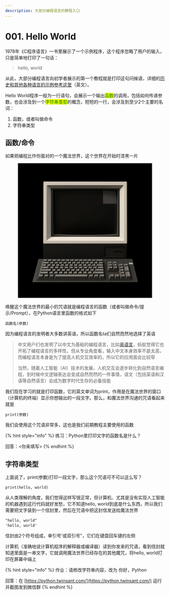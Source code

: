```yaml
---
description: 大部分编程语言的教程入口
---
```


# 001. Hello World

1978年《C程序语言》一书里展示了一个示例程序，这个程序忽略了用户的输入，只是简单地打印了一句话：

> hello, world

从此，大部分编程语言向初学者展示的第一个教程就是打印这句问候语，详细的[历史和其他各种语言的示例参考这里](https://en.wikipedia.org/wiki/%22Hello,\_World!%22\_program)（英文）。

Hello World程序一般为一行语句，会展示一个输出<mark style="color:green;">函数</mark>的调用，包括如何传递参数，也会涉及到一个<mark style="color:green;">字符串类型</mark>的概念，短短的一行，会涉及到至少2个主要的名词：

1. 函数，或者叫做命令
2. 字符串类型

## 函数/命令

如果把编程比作你面对的一个魔法世界，这个世界在开始时漆黑一片

<figure><img src=".gitbook/assets/image (1).png" alt=""><figcaption></figcaption></figure>

唤醒这个魔法世界的最小的咒语就是编程语言的函数（或者叫做命令/提示/Prompt），在Python语言里函数的格式如下

```
函数名(参数)
```

因为编程语言的发明者大多数讲英语，所以函数名ta们自然而然地选择了英语

> 中文用户们也发明了以中文为基础的编程语言，比如[易语言](https://www.dywt.com.cn/)，蚂蚁觉得它也开拓了编程语言的多样性，但从专业角度看，输入中文本身效率不是太高，而编程语言本身是为了提高人机交互效率的，所以它的应用面会比较窄
>
> 当然，随着人工智能（AI）技术的发展，人机交互会逐步转化到自然语言编程，到时候中文逻辑表达会变成自然而然的一件事情，语文（包括英语和汉语等自然语言）会成为数字时代生存的必备技能

我们现在学习的就是打印函数，它的英文单词为print，作用是在魔法世界的窗口（计算机的终端）显示你想输出的一段文字。那么，和魔法世界沟通的咒语看起来就是

```
print(参数)
```

我们会使用这个咒语非常多，这也是我们前期教程主要使用的函数

{% hint style="info" %}
练习：Python里打印文字的函数名是什么？

回答：<你来填写>
{% endhint %}

## 字符串类型

上面说了，print(参数)打印一段文字，那么这个咒语可不可以这么写？

```
print(hello, world)
```

从人类理解的角度，我们觉得这样写很正常，但计算机、尤其是没有实现人工智能的机器遇到这行代码就好发愁，它不知道hello, world到底是什么东西，所以我们需要把文字装到一个信封里，然后在咒语中把这封信发送给魔法世界

```
"hello, world"
'hello, world'
```

信封由2个符号组成，单引号'或双引号"，它们在键盘回车键的左侧

计算机（准确地说计算机程序的解释器或编译器）读到你发来的咒语，看到信封就知道里面是一串文字，它就调用魔法世界已经存在的其他魔咒，将hello, world打印在屏幕中端上

{% hint style="info" %}
作业：请修改字符串内容，改为 你好，Python

回答：在 [https://python.twinsant.com/](https://python.twinsant.com/) 运行并截图发到微信群
{% endhint %}
